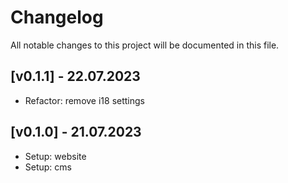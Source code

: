 # Changelog

All notable changes to this project will be documented in this file.

## [v0.1.1] - 22.07.2023
- Refactor: remove i18 settings

## [v0.1.0] - 21.07.2023
- Setup: website
- Setup: cms
